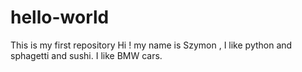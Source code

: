 # hello-world
This is my first repository
Hi !
my name is Szymon , I like python and sphagetti and sushi. I like BMW cars.
